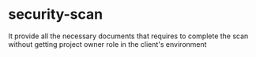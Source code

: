 # security-scan
It provide all the necessary documents that requires to complete the scan without getting project owner role in the client's environment
